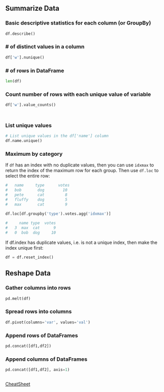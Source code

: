 
## Summarize Data


### Basic descriptive statistics for each column (or GroupBy)

```py
df.describe()
```

### # of distinct values in a column

```py
df['w'].nunique()
```

### # of rows in DataFrame

```py
len(df)
```

### Count number of rows with each unique value of variable

```py
df['w'].value_counts()
```

###

```py

```

### List unique values

```py
# List unique values in the df['name'] column
df.name.unique()
```
### Maximum by category
If `df` has an index with no duplicate values, then you can use `idxmax` to return the index of the maximum row for each group. Then use `df.loc` to select the entire row:

```py
#	name     type      votes     
#	bob       dog        10
#	pete      cat         8
#	fluffy    dog         5
#	max       cat         9

df.loc[df.groupby('type').votes.agg('idxmax')]
 
#	  name type  votes
#	3  max  cat      9
#	0  bob  dog     10

```
If df.index has duplicate values, i.e. is not a unique index, then make the index unique first:

```py
df = df.reset_index()
```


## Reshape Data

### Gather columns into rows

```py
pd.melt(df)
```

### Spread rows into columns

```py
df.pivot(columns='var', values='val')
```

### Append rows of DataFrames

```py
pd.concat([df1,df2])
```

### Append columns of DataFrames

```py
pd.concat([df1,df2], axis=1)
```



	
```py

```

[CheatSheet](https://pandas.pydata.org/Pandas_Cheat_Sheet.pdf)
